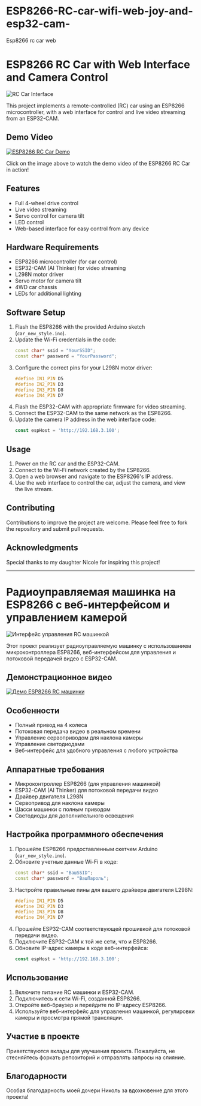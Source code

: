 # ESP8266-RC-car-wifi-web-joy-and-esp32-cam-
Esp8266 rc car web 
# ESP8266 RC Car with Web Interface and Camera Control

![RC Car Interface](screenshot.jpg)

This project implements a remote-controlled (RC) car using an ESP8266 microcontroller, with a web interface for control and live video streaming from an ESP32-CAM.

## Demo Video

[![ESP8266 RC Car Demo](https://img.youtube.com/vi/ZeWxeWNyQHM/0.jpg)](https://www.youtube.com/watch?v=ZeWxeWNyQHM)

Click on the image above to watch the demo video of the ESP8266 RC Car in action!
## Features

- Full 4-wheel drive control
- Live video streaming
- Servo control for camera tilt
- LED control
- Web-based interface for easy control from any device

## Hardware Requirements

- ESP8266 microcontroller (for car control)
- ESP32-CAM (AI Thinker) for video streaming
- L298N motor driver
- Servo motor for camera tilt
- 4WD car chassis
- LEDs for additional lighting

## Software Setup

1. Flash the ESP8266 with the provided Arduino sketch (`car_new_style.ino`).
2. Update the Wi-Fi credentials in the code:
   ```cpp
   const char* ssid = "YourSSID";
   const char* password = "YourPassword";
   ```
3. Configure the correct pins for your L298N motor driver:
   ```cpp
   #define IN1_PIN D5
   #define IN2_PIN D3
   #define IN3_PIN D8
   #define IN4_PIN D7
   ```
4. Flash the ESP32-CAM with appropriate firmware for video streaming.
5. Connect the ESP32-CAM to the same network as the ESP8266.
6. Update the camera IP address in the web interface code:
   ```javascript
   const espHost = 'http://192.168.3.100';
   ```

## Usage

1. Power on the RC car and the ESP32-CAM.
2. Connect to the Wi-Fi network created by the ESP8266.
3. Open a web browser and navigate to the ESP8266's IP address.
4. Use the web interface to control the car, adjust the camera, and view the live stream.

## Contributing

Contributions to improve the project are welcome. Please feel free to fork the repository and submit pull requests.

## Acknowledgments

Special thanks to my daughter Nicole for inspiring this project!

---

# Радиоуправляемая машинка на ESP8266 с веб-интерфейсом и управлением камерой

![Интерфейс управления RC машинкой](screenshot.jpg)

Этот проект реализует радиоуправляемую машинку с использованием микроконтроллера ESP8266, веб-интерфейсом для управления и потоковой передачей видео с ESP32-CAM.

## Демонстрационное видео

[![Демо ESP8266 RC машинки](https://img.youtube.com/vi/ZeWxeWNyQHM/0.jpg)](https://www.youtube.com/watch?v=ZeWxeWNyQHM)

## Особенности

- Полный привод на 4 колеса
- Потоковая передача видео в реальном времени
- Управление сервоприводом для наклона камеры
- Управление светодиодами
- Веб-интерфейс для удобного управления с любого устройства

## Аппаратные требования

- Микроконтроллер ESP8266 (для управления машинкой)
- ESP32-CAM (AI Thinker) для потоковой передачи видео
- Драйвер двигателя L298N
- Сервопривод для наклона камеры
- Шасси машинки с полным приводом
- Светодиоды для дополнительного освещения

## Настройка программного обеспечения

1. Прошейте ESP8266 предоставленным скетчем Arduino (`car_new_style.ino`).
2. Обновите учетные данные Wi-Fi в коде:
   ```cpp
   const char* ssid = "ВашSSID";
   const char* password = "ВашПароль";
   ```
3. Настройте правильные пины для вашего драйвера двигателя L298N:
   ```cpp
   #define IN1_PIN D5
   #define IN2_PIN D3
   #define IN3_PIN D8
   #define IN4_PIN D7
   ```
4. Прошейте ESP32-CAM соответствующей прошивкой для потоковой передачи видео.
5. Подключите ESP32-CAM к той же сети, что и ESP8266.
6. Обновите IP-адрес камеры в коде веб-интерфейса:
   ```javascript
   const espHost = 'http://192.168.3.100';
   ```

## Использование

1. Включите питание RC машинки и ESP32-CAM.
2. Подключитесь к сети Wi-Fi, созданной ESP8266.
3. Откройте веб-браузер и перейдите по IP-адресу ESP8266.
4. Используйте веб-интерфейс для управления машинкой, регулировки камеры и просмотра прямой трансляции.

## Участие в проекте

Приветствуются вклады для улучшения проекта. Пожалуйста, не стесняйтесь форкать репозиторий и отправлять запросы на слияние.

## Благодарности

Особая благодарность моей дочери Николь за вдохновение для этого проекта!
